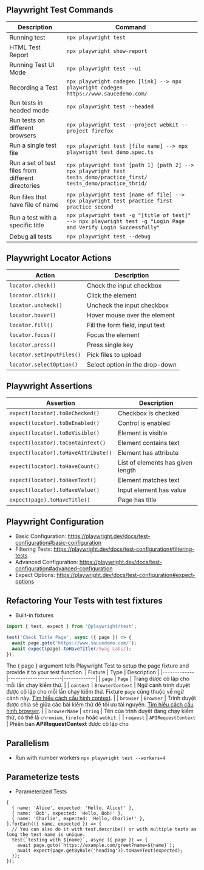 ## Playwright Test Commands
| Description               | Command                             |
|---------------------------|-------------------------------------|
| Running test              | `npx playwright test`              |
| HTML Test Report          | `npx playwright show-report`       |
| Running Test UI Mode      | `npx playwright test --ui`         |
|Recording a Test           |  `npx playwright codegen [link] --> npx playwright codegen https://www.saucedemo.com/` |
|Run tests in headed mode   |`npx playwright test --headed`|
|Run tests on different browsers| `npx playwright test --project webkit --project firefox`|
|Run a single test file| `npx playwright test [file name] --> npx playwright test demo.spec.ts`|
|Run a set of test files from different directories| `npx playwright test [path 1] [path 2] --> npx playwright test tests_demo/practice_first/ tests_demo/practice_thrid/`|
|Run files that have file of name| `npx playwright test [name of file] --> npx playwright test practice_first practice_second`|
|Run a test with a specific title| `npx playwright test -g "[title of test]" --> npx playwright test -g "Login Page and Verify Login Successfully"`|
|Debug all tests| `npx playwright test --debug`|


## Playwright Locator Actions

| Action                      | Description                          |
|-----------------------------|--------------------------------------|
| `locator.check()`           | Check the input checkbox            |
| `locator.click()`           | Click the element                   |
| `locator.uncheck()`         | Uncheck the input checkbox          |
| `locator.hover()`           | Hover mouse over the element        |
| `locator.fill()`            | Fill the form field, input text     |
| `locator.focus()`           | Focus the element                   |
| `locator.press()`           | Press single key                    |
| `locator.setInputFiles()`   | Pick files to upload                |
| `locator.selectOption()`    | Select option in the drop-down      |

## Playwright Assertions

| Assertion                        | Description                          |
|-----------------------------------|--------------------------------------|
| `expect(locator).toBeChecked()`  | Checkbox is checked                  |
| `expect(locator).toBeEnabled()`  | Control is enabled                   |
| `expect(locator).toBeVisible()`  | Element is visible                   |
| `expect(locator).toContainText()`| Element contains text                |
| `expect(locator).toHaveAttribute()` | Element has attribute             |
| `expect(locator).toHaveCount()`  | List of elements has given length    |
| `expect(locator).toHaveText()`   | Element matches text                 |
| `expect(locator).toHaveValue()`  | Input element has value              |
| `expect(page).toHaveTitle()`     | Page has title                       |


## Playwright Configuration
- Basic Configuration: https://playwright.dev/docs/test-configuration#basic-configuration
- Filtering Tests: https://playwright.dev/docs/test-configuration#filtering-tests
- Advanced Configuration: https://playwright.dev/docs/test-configuration#advanced-configuration 
- Expect Options: https://playwright.dev/docs/test-configuration#expect-options

## Refactoring Your Tests with test fixtures
- Built-in fixtures
```typescript
import { test, expect } from '@playwright/test';

test('Check Title Page', async ({ page }) => {
  await page.goto('https://www.saucedemo.com/');
  await expect(page).toHaveTitle(/Swag Labs/);
});
```
The { page } argument tells Playwright Test to setup the page fixture and provide it to your test function.
| Fixture      | Type                 | Description |
|-------------|----------------------|-------------|
| `page`      | `Page`                | Trang được cô lập cho mỗi lần chạy kiểm thử. |
| `context`   | `BrowserContext`      | Ngữ cảnh trình duyệt được cô lập cho mỗi lần chạy kiểm thử. Fixture `page` cũng thuộc về ngữ cảnh này. [Tìm hiểu cách cấu hình context](https://playwright.dev/docs/api/class-browsercontext). |
| `browser`   | `Browser`             | Trình duyệt được chia sẻ giữa các bài kiểm thử để tối ưu tài nguyên. [Tìm hiểu cách cấu hình browser](https://playwright.dev/docs/api/class-browser). |
| `browserName` | `string`            | Tên của trình duyệt đang chạy kiểm thử, có thể là `chromium`, `firefox` hoặc `webkit`. |
| `request`   | `APIRequestContext`   | Phiên bản **APIRequestContext** được cô lập cho

## Parallelism
- Run with number workers
`npx playwright test --workers=4`

## Parameterize tests
- Parameterized Tests
```
[
  { name: 'Alice', expected: 'Hello, Alice!' },
  { name: 'Bob', expected: 'Hello, Bob!' },
  { name: 'Charlie', expected: 'Hello, Charlie!' },
].forEach(({ name, expected }) => {
  // You can also do it with test.describe() or with multiple tests as long the test name is unique.
  test(`testing with ${name}`, async ({ page }) => {
    await page.goto(`https://example.com/greet?name=${name}`);
    await expect(page.getByRole('heading')).toHaveText(expected);
  });
});
```